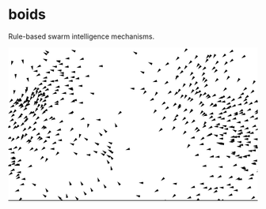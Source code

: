 # boids
Rule-based swarm intelligence mechanisms.

[![demo](js/example.png)](https://gmittal.github.io/boids)
